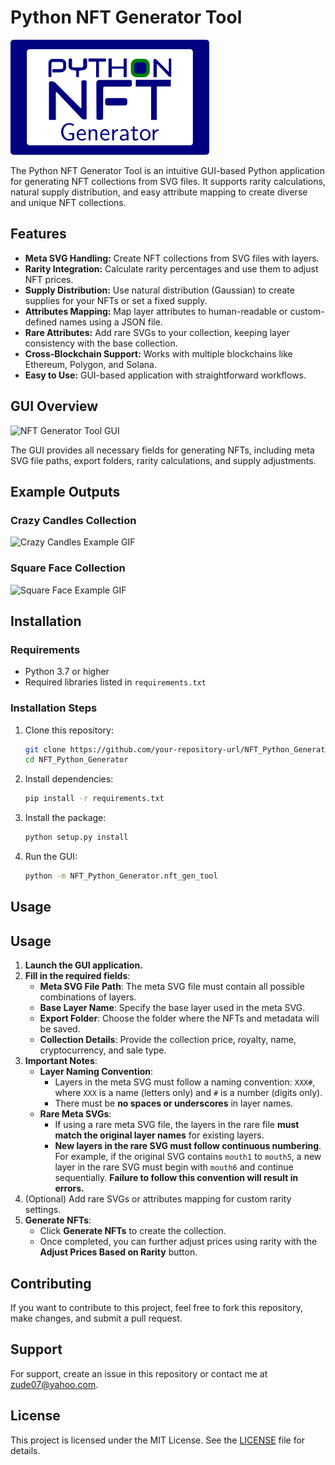 # Python NFT Generator Tool

![Python NFT Generator Logo](/NFT_Python_generator/tool_logo.png)

The Python NFT Generator Tool is an intuitive GUI-based Python application for generating NFT collections from SVG files. It supports rarity calculations, natural supply distribution, and easy attribute mapping to create diverse and unique NFT collections.

## Features

- **Meta SVG Handling:** Create NFT collections from SVG files with layers.
- **Rarity Integration:** Calculate rarity percentages and use them to adjust NFT prices.
- **Supply Distribution:** Use natural distribution (Gaussian) to create supplies for your NFTs or set a fixed supply.
- **Attributes Mapping:** Map layer attributes to human-readable or custom-defined names using a JSON file.
- **Rare Attributes:** Add rare SVGs to your collection, keeping layer consistency with the base collection.
- **Cross-Blockchain Support:** Works with multiple blockchains like Ethereum, Polygon, and Solana.
- **Easy to Use:** GUI-based application with straightforward workflows.

## GUI Overview

![NFT Generator Tool GUI](./path_to_gui_screenshot.png)

The GUI provides all necessary fields for generating NFTs, including meta SVG file paths, export folders, rarity calculations, and supply adjustments.

## Example Outputs

### Crazy Candles Collection
![Crazy Candles Example GIF](./path_to_crazy_candles_example.gif)

### Square Face Collection
![Square Face Example GIF](./path_to_square_face_example.gif)

## Installation

### Requirements

- Python 3.7 or higher
- Required libraries listed in `requirements.txt`

### Installation Steps

1. Clone this repository:
   ```bash
   git clone https://github.com/your-repository-url/NFT_Python_Generator.git
   cd NFT_Python_Generator
   ```

2. Install dependencies:
   ```bash
   pip install -r requirements.txt
   ```

3. Install the package:
   ```bash
   python setup.py install
   ```

4. Run the GUI:
   ```bash
   python -m NFT_Python_Generator.nft_gen_tool
   ```

## Usage

## Usage

1. **Launch the GUI application.**
2. **Fill in the required fields**:
   - **Meta SVG File Path**: The meta SVG file must contain all possible combinations of layers.
   - **Base Layer Name**: Specify the base layer used in the meta SVG.
   - **Export Folder**: Choose the folder where the NFTs and metadata will be saved.
   - **Collection Details**: Provide the collection price, royalty, name, cryptocurrency, and sale type.
3. **Important Notes**:
   - **Layer Naming Convention**:
     - Layers in the meta SVG must follow a naming convention: `XXX#`, where `XXX` is a name (letters only) and `#` is a number (digits only).
     - There must be **no spaces or underscores** in layer names.
   - **Rare Meta SVGs**:
     - If using a rare meta SVG file, the layers in the rare file **must match the original layer names** for existing layers.
     - **New layers in the rare SVG must follow continuous numbering**. For example, if the original SVG contains `mouth1` to `mouth5`, a new layer in the rare SVG must begin with `mouth6` and continue sequentially. **Failure to follow this convention will result in errors.**
4. (Optional) Add rare SVGs or attributes mapping for custom rarity settings.
5. **Generate NFTs**:
   - Click **Generate NFTs** to create the collection.
   - Once completed, you can further adjust prices using rarity with the **Adjust Prices Based on Rarity** button.

## Contributing

If you want to contribute to this project, feel free to fork this repository, make changes, and submit a pull request.

## Support

For support, create an issue in this repository or contact me at zude07@yahoo.com.

## License

This project is licensed under the MIT License. See the [LICENSE](./LICENSE) file for details.
